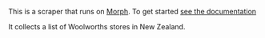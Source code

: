 This is a scraper that runs on [Morph](https://morph.io). To get started [see the documentation](https://morph.io/documentation)

It collects a list of Woolworths stores in New Zealand.
